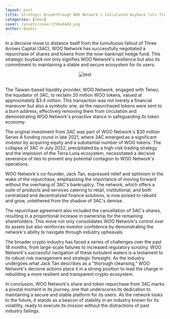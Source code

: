 ```yaml
---
layout: post
title: Strategic Breakthrough WOO Network's Calculated Buyback Cuts Ties with Three Arrows Capital, Pioneering a New Chapter in the Crypto Market
categories: [news]
cover: /assets/cover/259a44dd.png
author: Quedic
---
```


In a decisive move to distance itself from the tumultuous fallout of Three Arrows Capital (3AC), WOO Network has successfully negotiated a repurchase of shares and tokens from the now-bankrupt hedge fund. This strategic buyback not only signifies WOO Network's resilience but also its commitment to maintaining a stable and secure ecosystem for its users.

<center><img src="https://www.quedicshares.com/assets/cover/259a44dd.png" title="test"></center>
<br>

The Taiwan-based liquidity provider, WOO Network, engaged with Teneo, the liquidator of 3AC, to reclaim 20 million WOO tokens, valued at approximately $3.4 million. This transaction was not merely a financial maneuver but also a symbolic one, as the repurchased tokens were sent to a burn address, effectively removing them from circulation and demonstrating WOO Network's proactive stance in safeguarding its token economy.

The original investment from 3AC was part of WOO Network's $30 million Series A funding round in late 2021, where 3AC emerged as a significant investor by acquiring equity and a substantial number of WOO tokens. The collapse of 3AC in July 2022, precipitated by a high-risk trading strategy and the implosion of the Terra Luna ecosystem, necessitated a decisive severance of ties to prevent any potential contagion to WOO Network's operations.

WOO Network's co-founder, Jack Tan, expressed relief and optimism in the wake of the repurchase, emphasizing the importance of moving forward without the overhang of 3AC's bankruptcy. The network, which offers a suite of products and services catering to retail, institutional, and both centralized and decentralized finance solutions, is now poised to rebuild and grow, untethered from the shadow of 3AC's demise.

The repurchase agreement also included the cancellation of 3AC's shares, resulting in a proportional increase in ownership for the remaining shareholders. This move not only consolidates WOO Network's control over its assets but also reinforces investor confidence by demonstrating the network's ability to navigate through industry upheavals.

The broader crypto industry has faced a series of challenges over the past 18 months, from large-scale failures to increased regulatory scrutiny. WOO Network's successful navigation of these turbulent waters is a testament to its robust risk management and strategic foresight. As the industry undergoes what Jack Tan describes as a "thorough cleansing," WOO Network's decisive actions place it in a strong position to lead the charge in rebuilding a more resilient and transparent crypto ecosystem.

In conclusion, WOO Network's share and token repurchase from 3AC marks a pivotal moment in its journey, one that underscores its dedication to maintaining a secure and stable platform for its users. As the network looks to the future, it stands as a beacon of stability in an industry known for its volatility, ready to execute its mission without the distractions of past industry failings.
